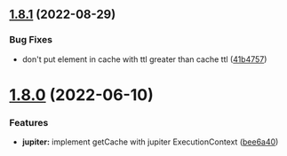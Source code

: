 ## [1.8.1](https://github.com/gravitee-io/gravitee-resource-cache/compare/1.8.0...1.8.1) (2022-08-29)


### Bug Fixes

* don't put element in cache with ttl greater than cache ttl ([41b4757](https://github.com/gravitee-io/gravitee-resource-cache/commit/41b4757fa7c70c37127471ad4363cbb346a7b9c1))

# [1.8.0](https://github.com/gravitee-io/gravitee-resource-cache/compare/1.7.0...1.8.0) (2022-06-10)


### Features

* **jupiter:** implement getCache with jupiter ExecutionContext ([bee6a40](https://github.com/gravitee-io/gravitee-resource-cache/commit/bee6a402ac8e2177ecabe15ca69b22dd1c984701))
